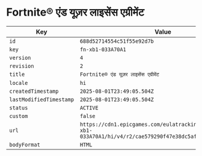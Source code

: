 # Fortnite® एंड यूज़र लाइसेंस एग्रीमेंट

| Key | Value |
| --- | ----- |
| `id` | `688d52714554c51f55e92d7b` |
| `key` | `fn-xb1-033A70A1` |
| `version` | `4` |
| `revision` | `2` |
| `title` | `Fortnite® एंड यूज़र लाइसेंस एग्रीमेंट` |
| `locale` | `hi` |
| `createdTimestamp` | `2025-08-01T23:49:05.504Z` |
| `lastModifiedTimestamp` | `2025-08-01T23:49:05.504Z` |
| `status` | `ACTIVE` |
| `custom` | `false` |
| `url` | `https://cdn1.epicgames.com/eulatracking-download/fn-xb1-033A70A1/hi/v4/r2/cae579290f47e38dc5afc0d4de92b058.pdf` |
| `bodyFormat` | `HTML` |
